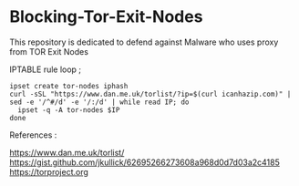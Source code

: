 # Blocking-Tor-Exit-Nodes
This repository is dedicated to defend against Malware who uses proxy from TOR Exit Nodes

IPTABLE rule loop ; 
```
ipset create tor-nodes iphash
curl -sSL "https://www.dan.me.uk/torlist/?ip=$(curl icanhazip.com)" |  sed -e '/^#/d' -e '/:/d' | while read IP; do
  ipset -q -A tor-nodes $IP
done
```

References :

https://www.dan.me.uk/torlist/<br>
https://gist.github.com/jkullick/62695266273608a968d0d7d03a2c4185<br>
https://torproject.org<br>

